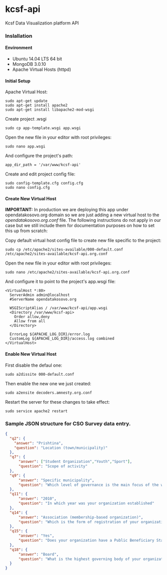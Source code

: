 # kcsf-api
Kcsf Data Visualization platform API

### Inslallation
#### Environment
- Ubuntu 14.04 LTS 64 bit
- MongoDB 3.0.10
- Apache Virtual Hosts (httpd)

#### Initial Setup
Apache Virtual Host:
```
sudo apt-get update
sudo apt-get install apache2
sudo apt-get install libapache2-mod-wsgi
```

Create project .wsgi
```
sudo cp app-template.wsgi app.wsgi
```

Open the new file in your editor with root privileges:
```
sudo nano app.wsgi
```

And configure the project's path:
```
app_dir_path = '/var/www/kcsf-api'
```

Create and edit project config file:
```
sudo config-template.cfg config.cfg
sudo nano config.cfg
```

#### Create New Virtual Host
**IMPORTANT:** In production we are deploying this app under opendatakosovo.org domain so we are just adding a new virtual host to the *opendatakosovo.org.conf* file. The following instructions do not apply in our case but we still include them for documentation purposes on how to set this up from scratch:

Copy default virtual host config file to create new file specific to the project:
```
sudo cp /etc/apache2/sites-available/000-default.conf /etc/apache2/sites-available/kcsf-api.org.conf
```

Open the new file in your editor with root privileges:
```
sudo nano /etc/apache2/sites-available/kcsf-api.org.conf
```

And configure it to point to the project's app.wsgi file:
```
<VirtualHost *:80>
  ServerAdmin admin@localhost
  #ServerName opendatakosovo.org
  
  WSGIScriptAlias / /var/www/kcsf-api/app.wsgi
  <Directory /var/www/kcsf-api>
    Order allow,deny
    Allow from all
  </Directory>
    
  ErrorLog ${APACHE_LOG_DIR}/error.log
  CustomLog ${APACHE_LOG_DIR}/access.log combined
</VirtualHost>
```

#### Enable New Virtual Host
First disable the defaul one:
```
sudo a2dissite 000-default.conf
```

Then enable the new one we just created:
```
sudo a2ensite decoders.amnesty.org.conf
```

Restart the server for these changes to take effect:
```
sudo service apache2 restart
```

### Sample JSON structure for CSO Survey data entry.

```json
{
  "q2": {
    "answer": "Prishtina",
    "question": "Location (town/municipality)"
  },
  "q7": {
      "answer": ["Student Organization","Youth","Sport"],
      "question": "Scope of activity"
  },
  "q9": {
      "answer": "Specific municipality",
      "question": "Which level of governance is the main focus of the work of your organization?"
  }, 
  "q11": {
      "answer": "2010",
      "question": "In which year was your organization established"
  },
  "q14": {
      "answer": "Association (membership-based organization)",
      "question": "Which is the form of registration of your organization?"
  }, 
  "q15": {
      "answer": "Yes",
      "question": "Does your organization have a Public Beneficiary Status?"
  }, 
  "q18": {
      "answer": "Board",
      "question": "What is the highest governing body of your organization? "
  }
}
```
